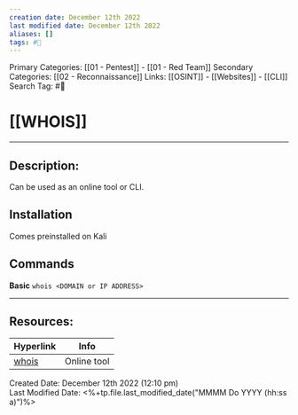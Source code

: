 ```yaml
---
creation date: December 12th 2022
last modified date: December 12th 2022
aliases: []
tags: #🧰
---
```


Primary Categories: [[01 - Pentest]] - [[01 - Red Team]]
Secondary Categories:  [[02 - Reconnaissance]]
Links: [[OSINT]] - [[Websites]] - [[CLI]]
Search Tag: #🧰  

# [[WHOIS]]  
___

## Description:
Can be used as an online tool or CLI.

## Installation
Comes preinstalled on Kali

## Commands
**Basic**
`whois <DOMAIN or IP ADDRESS>`


___

## Resources:

| Hyperlink                | Info        |
| ------------------------ | ----------- |
| [whois](https://who.is/) | Online tool | 


Created Date: December 12th 2022 (12:10 pm)  
Last Modified Date: <%+tp.file.last_modified_date("MMMM Do YYYY (hh:ss a)")%>
